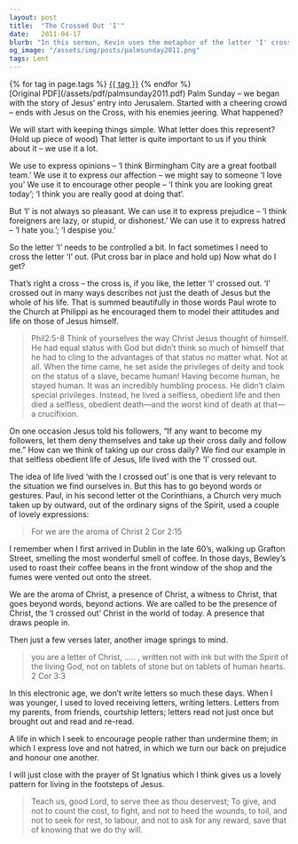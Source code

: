 ```yaml
---
layout: post
title:  "The Crossed Out 'I'"
date:   2011-04-17
blurb: "In this sermon, Kevin uses the metaphor of the letter 'I' crossed out to describe the selfless life of Jesus. He encourages the congregation to model their attitudes and lives on Jesus, living selflessly and obediently. He also brings out the importance of being the 'aroma of Christ' and a 'letter of Christ', living lives that draw people to Christ and are written not with ink but with the Spirit of the living God."
og_image: "/assets/img/posts/palmsunday2011.png"
tags: Lent
---    
```

<div class="tag-pills">
    {% for tag in page.tags %}
    <a href="{{ site.baseurl }}/tag/{{ tag | slugify }}" class="tag-pill">{{ tag }}</a>
    {% endfor %}
</div>
[Original PDF](/assets/pdf/palmsunday2011.pdf)
Palm Sunday – we began with the story of Jesus’ entry into Jerusalem. Started with a cheering crowd – ends with Jesus on the Cross, with his enemies jeering. What happened?

We will start with keeping things simple. What letter does this represent? (Hold up piece of wood) That letter is quite important to us if you think about it – we use it a lot.

We use to express opinions – ‘I think Birmingham City are a great football team.’ We use it to express our affection – we might say to someone ‘I love you’ We use it to encourage other people – ‘I think you are looking great today’; ‘I think you are really good at doing that’.

But ‘I’ is not always so pleasant. We can use it to express prejudice – ‘I think foreigners are lazy, or stupid, or dishonest.’ We can use it to express hatred – ‘I hate you.’; ‘I despise you.’

So the letter ‘I’ needs to be controlled a bit. In fact sometimes I need to cross the letter ‘I’ out. (Put cross bar in place and hold up) Now what do I get?

That’s right a cross – the cross is, if you like, the letter ‘I’ crossed out. ‘I’ crossed out in many ways describes not just the death of Jesus but the whole of his life. That is summed beautifully in those words Paul wrote to the Church at Philippi as he encouraged them to model their attitudes and life on those of Jesus himself.

> Phil2:5-8 Think of yourselves the way Christ Jesus thought of himself. He had equal status with God but didn’t think so much of himself that he had to cling to the advantages of that status no matter what. Not at all. When the time came, he set aside the privileges of deity and took on the status of a slave, became human! Having become human, he stayed human. It was an incredibly humbling process. He didn’t claim special privileges. Instead, he lived a selfless, obedient life and then died a selfless, obedient death—and the worst kind of death at that—a crucifixion.

On one occasion Jesus told his followers, “If any want to become my followers, let them deny themselves and take up their cross daily and follow me.” How can we think of taking up our cross daily? We find our example in that selfless obedient life of Jesus, life lived with the ‘I’ crossed out.

The idea of life lived ‘with the I crossed out’ is one that is very relevant to the situation we find ourselves in. But this has to go beyond words or gestures. Paul, in his second letter ot the Corinthians, a Church very much taken up by outward, out of the ordinary signs of the Spirit, used a couple of lovely expressions:

> For we are the aroma of Christ 2 Cor 2:15

I remember when I first arrived in Dublin in the late 60’s, walking up Grafton Street, smelling the most wonderful smell of coffee. In those days, Bewley’s used to roast their coffee beans in the front window of the shop and the fumes were vented out onto the street.

We are the aroma of Christ, a presence of Christ, a witness to Christ, that goes beyond words, beyond actions. We are called to be the presence of Christ, the ‘I crossed out’ Christ in the world of today. A presence that draws people in.

Then just a few verses later, another image springs to mind.

> you are a letter of Christ, ….. , written not with ink but with the Spirit of the living God, not on tablets of stone but on tablets of human hearts. 2 Cor 3:3

In this electronic age, we don’t write letters so much these days. When I was younger, I used to loved receiving letters, writing letters. Letters from my parents, from friends, courtship letters; letters read not just once but brought out and read and re-read.

A life in which I seek to encourage people rather than undermine them; in which I express love and not hatred, in which we turn our back on prejudice and honour one another.

I will just close with the prayer of St Ignatius which I think gives us a lovely pattern for living in the footsteps of Jesus.

> Teach us, good Lord, to serve thee as thou deservest;
To give, and not to count the cost,
to fight, and not to heed the wounds,
to toil, and not to seek for rest,
to labour, and not to ask for any reward,
save that of knowing that we do thy will.
